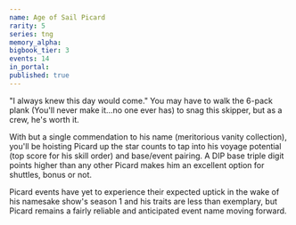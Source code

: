 ```yaml
---
name: Age of Sail Picard
rarity: 5
series: tng
memory_alpha:
bigbook_tier: 3
events: 14
in_portal:
published: true
---
```


"I always knew this day would come." You may have to walk the 6-pack plank (You'll never make it...no one ever has) to snag this skipper, but as a crew, he's worth it.

With but a single commendation to his name (meritorious vanity collection), you'll be hoisting Picard up the star counts to tap into his voyage potential (top score for his skill order) and base/event pairing. A DIP base triple digit points higher than any other Picard makes him an excellent option for shuttles, bonus or not.

Picard events have yet to experience their expected uptick in the wake of his namesake show's season 1 and his traits are less than exemplary, but Picard remains a fairly reliable and anticipated event name moving forward.
